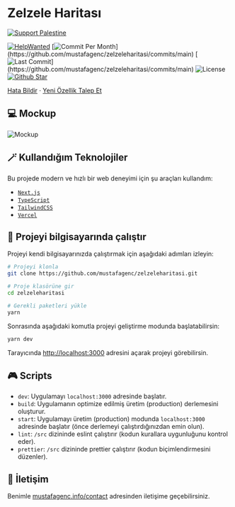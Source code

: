 # Zelzele Haritası

[![Support Palestine](https://raw.githubusercontent.com/Safouene1/support-palestine-banner/master/banner-support.svg)](https://github.com/Safouene1/support-palestine-banner/blob/master/Markdown-pages/Support.md)

[![HelpWanted](https://img.shields.io/badge/Help%20Wanted-Contribute-blue)](https://github.com/mustafagenc/zelzeleharitasi/issues?q=is:issue+is:open+label:%22%F0%9F%99%8B%F0%9F%8F%BB%E2%80%8D%E2%99%82%EF%B8%8Fhelp+wanted%22) [![Commit Per Month](https://img.shields.io/github/commit-activity/m/zelzeleharitasi/zelzeleharitasi?)](https://github.com/mustafagenc/zelzeleharitasi/commits/main) [![Last Commit](https://img.shields.io/github/last-commit/mustafagenc/zelzeleharitasi?)](https://github.com/mustafagenc/zelzeleharitasi/commits/main) ![License](https://img.shields.io/github/license/mustafagenc/zelzeleharitasi?label=License) [![Github Star](https://img.shields.io/github/stars/mustafagenc/zelzeleharitasi)](https://github.com/mustafagenc/zelzeleharitasi/stargazers)

[Hata Bildir](https://github.com/mustafagenc/zelzeleharitasi/issues) · [Yeni Özellik Talep Et](https://github.com/mustafagenc/zelzeleharitasi/issues)

## 💻 Mockup

![Mockup](https://raw.githubusercontent.com/mustafagenc/zelzeleharitasi/refs/heads/main/public/all-devices-white-mockup.png)

## 🪄 Kullandığım Teknolojiler

Bu projede modern ve hızlı bir web deneyimi için şu araçları kullandım:

- [`Next.js`](https://nextjs.org/)
- [`TypeScript`](https://www.typescriptlang.org/)
- [`TailwindCSS`](https://tailwindcss.com/)
- [`Vercel`](https://vercel.com/)

## 🏁 Projeyi bilgisayarında çalıştır

Projeyi kendi bilgisayarınızda çalıştırmak için aşağıdaki adımları izleyin:

```bash
# Projeyi klonla
git clone https://github.com/mustafagenc/zelzeleharitasi.git

# Proje klasörüne gir
cd zelzeleharitasi

# Gerekli paketleri yükle
yarn
```

Sonrasında aşağıdaki komutla projeyi geliştirme modunda başlatabilirsin:

```bash
yarn dev
```

Tarayıcında [http://localhost:3000](http://localhost:3000) adresini açarak projeyi görebilirsin.

## 🎮 Scripts

- `dev`: Uygulamayı `localhost:3000` adresinde başlatır.
- `build`: Uygulamanın optimize edilmiş üretim (production) derlemesini oluşturur.
- `start`: Uygulamayı üretim (production) modunda `localhost:3000` adresinde başlatır (önce derlemeyi çalıştırdığınızdan emin olun).
- `lint`: `/src` dizininde eslint çalıştırır (kodun kurallara uygunluğunu kontrol eder).
- `prettier`: `/src` dizininde prettier çalıştırır (kodun biçimlendirmesini düzenler).

## 💬 İletişim

Benimle [mustafagenc.info/contact](https://mustafagenc.info/contact) adresinden iletişime geçebilirsiniz.
